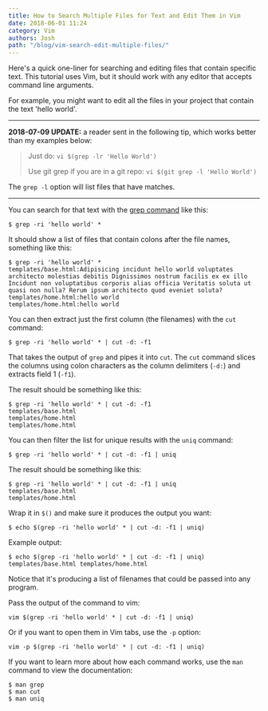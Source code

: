 ```yaml
---
title: How to Search Multiple Files for Text and Edit Them in Vim
date: 2018-06-01 11:24
category: Vim
authors: Josh
path: "/blog/vim-search-edit-multiple-files/"
---
```


Here's a quick one-liner for searching and editing files that contain specific text. This tutorial uses Vim, but it should work with any editor that accepts command line arguments.

For example, you might want to edit all the files in your project that contain the text 'hello world'.

-------

**2018-07-09 UPDATE:** a reader sent in the following tip, which works better than my examples below:

> Just do:
> `vi $(grep -lr 'Hello World')`
>
> Use git grep if you are in a git repo:
> `vi $(git grep -l 'Hello World')`

The `grep -l` option will list files that have matches.

-------

You can search for that text with the [grep command](https://en.wikipedia.org/wiki/Grep) like this:

```
$ grep -ri 'hello world' *
```

It should show a list of files that contain colons after the file names, something like this:

```text
$ grep -ri 'hello world' *
templates/base.html:Adipisicing incidunt hello world voluptates architecto molestias debitis Dignissimos nostrum facilis ex ex illo Incidunt non voluptatibus corporis alias officia Veritatis soluta ut quasi non nulla? Rerum ipsum architecto quod eveniet soluta?
templates/home.html:hello world
templates/home.html:hello world
```

You can then extract just the first column (the filenames) with the `cut` command:

```
$ grep -ri 'hello world' * | cut -d: -f1
```

That takes the output of `grep` and pipes it into `cut`. The `cut` command slices the columns using colon characters as the column delimiters (`-d:`) and extracts field 1 (`-f1`).

The result should be something like this:

```text
$ grep -ri 'hello world' * | cut -d: -f1
templates/base.html
templates/home.html
templates/home.html
```

You can then filter the list for unique results with the `uniq` command:

```
$ grep -ri 'hello world' * | cut -d: -f1 | uniq
```

The result should be something like this:

```text
$ grep -ri 'hello world' * | cut -d: -f1 | uniq
templates/base.html
templates/home.html
```

Wrap it in `$()` and make sure it produces the output you want:

```
$ echo $(grep -ri 'hello world' * | cut -d: -f1 | uniq)
```

Example output:

```text
$ echo $(grep -ri 'hello world' * | cut -d: -f1 | uniq)
templates/base.html templates/home.html
```

Notice that it's producing a list of filenames that could be passed into any program.

Pass the output of the command to vim:

```
vim $(grep -ri 'hello world' * | cut -d: -f1 | uniq)
```

Or if you want to open them in Vim tabs, use the `-p` option:

```
vim -p $(grep -ri 'hello world' * | cut -d: -f1 | uniq)
```

If you want to learn more about how each command works, use the `man` command to view the documentation:

```text
$ man grep
$ man cut
$ man uniq
```
